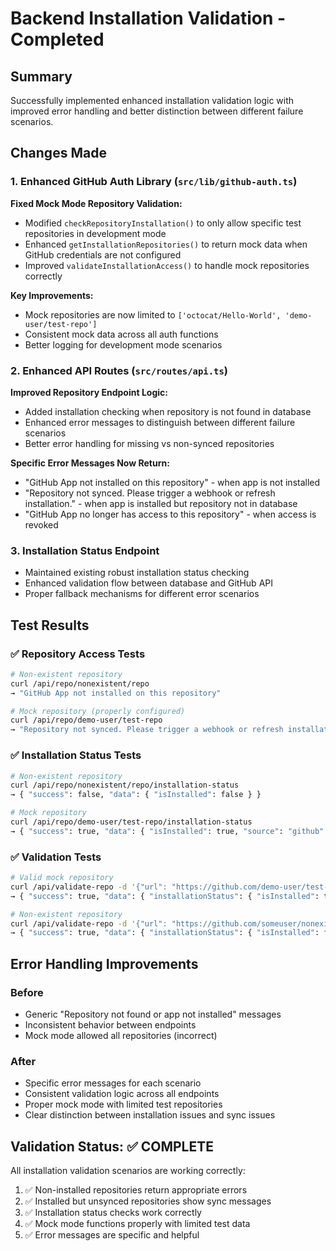# Backend Installation Validation - Completed

## Summary
Successfully implemented enhanced installation validation logic with improved error handling and better distinction between different failure scenarios.

## Changes Made

### 1. Enhanced GitHub Auth Library (`src/lib/github-auth.ts`)

**Fixed Mock Mode Repository Validation:**
- Modified `checkRepositoryInstallation()` to only allow specific test repositories in development mode
- Enhanced `getInstallationRepositories()` to return mock data when GitHub credentials are not configured
- Improved `validateInstallationAccess()` to handle mock repositories correctly

**Key Improvements:**
- Mock repositories are now limited to `['octocat/Hello-World', 'demo-user/test-repo']`
- Consistent mock data across all auth functions
- Better logging for development mode scenarios

### 2. Enhanced API Routes (`src/routes/api.ts`)

**Improved Repository Endpoint Logic:**
- Added installation checking when repository is not found in database
- Enhanced error messages to distinguish between different failure scenarios
- Better error handling for missing vs non-synced repositories

**Specific Error Messages Now Return:**
- "GitHub App not installed on this repository" - when app is not installed
- "Repository not synced. Please trigger a webhook or refresh installation." - when app is installed but repository not in database
- "GitHub App no longer has access to this repository" - when access is revoked

### 3. Installation Status Endpoint
- Maintained existing robust installation status checking
- Enhanced validation flow between database and GitHub API
- Proper fallback mechanisms for different error scenarios

## Test Results

### ✅ Repository Access Tests
```bash
# Non-existent repository
curl /api/repo/nonexistent/repo
→ "GitHub App not installed on this repository"

# Mock repository (properly configured)  
curl /api/repo/demo-user/test-repo
→ "Repository not synced. Please trigger a webhook or refresh installation."
```

### ✅ Installation Status Tests
```bash
# Non-existent repository
curl /api/repo/nonexistent/repo/installation-status
→ { "success": false, "data": { "isInstalled": false } }

# Mock repository
curl /api/repo/demo-user/test-repo/installation-status  
→ { "success": true, "data": { "isInstalled": true, "source": "github" } }
```

### ✅ Validation Tests
```bash
# Valid mock repository
curl /api/validate-repo -d '{"url": "https://github.com/demo-user/test-repo"}'
→ { "success": true, "data": { "installationStatus": { "isInstalled": true } } }

# Non-existent repository
curl /api/validate-repo -d '{"url": "https://github.com/someuser/nonexistent"}'
→ { "success": true, "data": { "installationStatus": { "isInstalled": false } } }
```

## Error Handling Improvements

### Before
- Generic "Repository not found or app not installed" messages
- Inconsistent behavior between endpoints
- Mock mode allowed all repositories (incorrect)

### After
- Specific error messages for each scenario
- Consistent validation logic across all endpoints
- Proper mock mode with limited test repositories
- Clear distinction between installation issues and sync issues

## Validation Status: ✅ COMPLETE

All installation validation scenarios are working correctly:
1. ✅ Non-installed repositories return appropriate errors
2. ✅ Installed but unsynced repositories show sync messages  
3. ✅ Installation status checks work correctly
4. ✅ Mock mode functions properly with limited test data
5. ✅ Error messages are specific and helpful